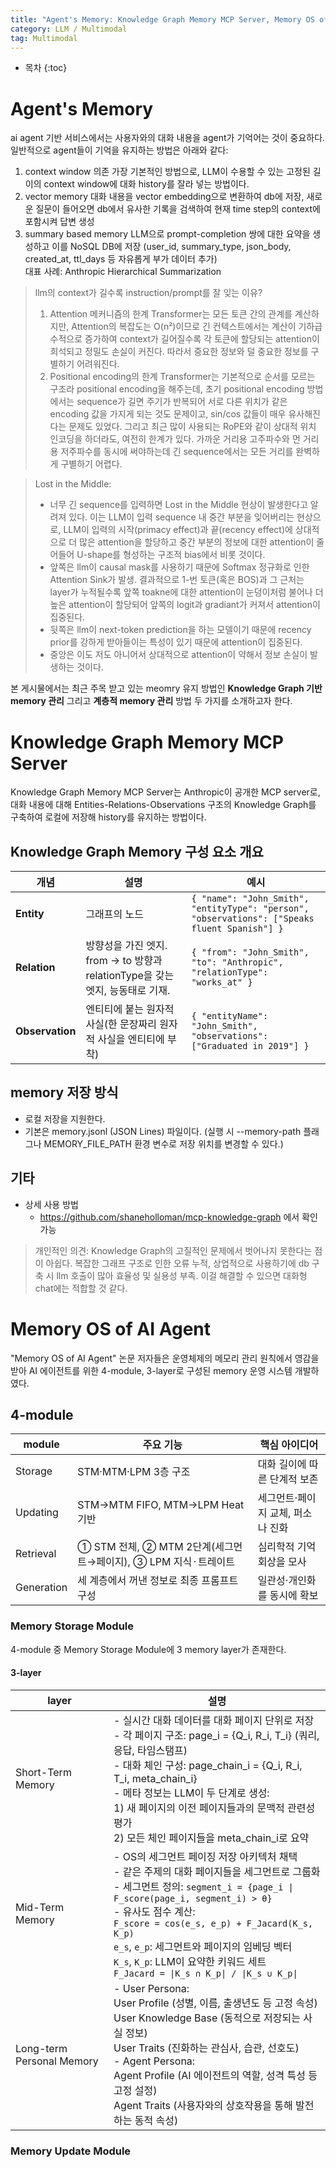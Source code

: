 ```yaml
---
title: "Agent's Memory: Knowledge Graph Memory MCP Server, Memory OS of AI Agent"
category: LLM / Multimodal
tag: Multimodal
---
```



 




* 목차
{:toc}












# Agent's Memory
ai agent 기반 서비스에서는 사용자와의 대화 내용을 agent가 기억어는 것이 중요하다. 일반적으로 agent들이 기억을 유지하는 방법은 아래와 같다:

1. context window 의존
  가장 기본적인 방법으로, LLM이 수용할 수 있는 고정된 길이의 context window에 대화 history를 잘라 넣는 방법이다.
2. vector memory
  대화 내용을 vector embedding으로 변환하여 db에 저장, 새로운 질문이 들어오면 db에서 유사한 기록을 검색하여 현재 time step의 context에 포함시켜 답변 생성
3. summary based memory
   LLM으로 prompt-completion 쌍에 대한 요약을 생성하고 이를 NoSQL DB에 저장 (user_id, summary_type, json_body, created_at, ttl_days 등 자유롭게 부가 데이터 추가)<br>
   대표 사례: Anthropic Hierarchical Summarization


> llm의 context가 길수록 instruction/prompt를 잘 잊는 이유? 
>  1. Attention 메커니즘의 한계
    Transformer는 모든 토큰 간의 관계를 계산하지만, Attention의 복잡도는 O(n²)이므로 긴 컨텍스트에서는 계산이 기하급수적으로 증가하여 context가 길어질수록 각 토큰에 할당되는 attention이 희석되고 정밀도 손실이 커진다.
    따라서 중요한 정보와 덜 중요한 정보를 구별하기 어려워진다.
>  2. Positional encoding의 한계
    Transformer는 기본적으로 순서를 모르는 구조라 positional encoding을 해주는데, 초기 positional encoding 방법에서는 sequence가 길면 주기가 반복되어 서로 다른 위치가 같은 encoding 값을 가지게 되는 것도 문제이고, sin/cos 값들이 매우 유사해진다는 문제도 있었다.
    그리고 최근 많이 사용되는 RoPE와 같이 상대적 위치 인코딩을 하더라도, 여전히 한계가 있다. 가까운 거리용 고주파수와 먼 거리용 저주파수를 동시에 써야하는데 긴 sequence에서는 모든 거리를 완벽하게 구별하기 어렵다.

> Lost in the Middle:
>  - 너무 긴 sequence를 입력하면 Lost in the Middle 현상이 발생한다고 알려져 있다. 이는 LLM이 입력 sequence 내 중간 부분을 잊어버리는 현상으로, LLM이 입력의 시작(primacy effect)과 끝(recency effect)에 상대적으로 더 많은 attention을 할당하고 중간 부분의 정보에 대한 attention이 줄어들어 U-shape를 형성하는 구조적 bias에서 비롯 것이다.
>  - 앞쪽은 llm이 causal mask를 사용하기 때문에 Softmax 정규화로 인한 Attention Sink가 발생. 결과적으로 1-번 토큰(혹은 BOS)과 그 근처는 layer가 누적될수록 앞쪽 toakne에 대한 attention이 눈덩이처럼 불어나 더 높은 attention이 할당되어 앞쪽의 logit과 gradiant가 커져서 attention이 집중된다.
>  - 뒷쪽은 llm이 next-token prediction을 하는 모델이기 때문에 recency prior를 강하게 받아들이는 특성이 있기 때문에 attention이 집중된다.
>  - 중앙은 이도 저도 아니어서 상대적으로 attention이 약해서 정보 손실이 발생하는 것이다.

본 게시물에서는 최근 주목 받고 있는 meomry 유지 방법인 **Knowledge Graph 기반 memory 관리** 그리고 **계층적 memory 관리** 방법 두 가지를 소개하고자 한다.

# Knowledge Graph Memory MCP Server
Knowledge Graph Memory MCP Server는 Anthropic이 공개한 MCP server로, 대화 내용에 대해 Entities-Relations-Observations 구조의 Knowledge Graph를 구축하여 로컬에 저장해 history를 유지하는 방법이다.

## Knowledge Graph Memory 구성 요소 개요
  
| 개념              | 설명                    | 예시                                                                                       |
| --------------- | --------------------- | --------------------------------------------------------------------------------------------- |
| **Entity**      | 그래프의 노드 | `{ "name": "John_Smith", "entityType": "person", "observations": ["Speaks fluent Spanish"] }` |
| **Relation**    | 방향성을 가진 엣지. from → to 방향과 relationType을 갖는 엣지, 능동태로 기재.         | `{ "from": "John_Smith", "to": "Anthropic", "relationType": "works_at" }`                     |
| **Observation** | 엔티티에 붙는 원자적 사실(한 문장짜리 원자적 사실을 엔티티에 부착)        | `{ "entityName": "John_Smith", "observations": ["Graduated in 2019"] }`                       |


## memory 저장 방식
  - 로컬 저장을 지원한다.
  - 기본은 memory.jsonl (JSON Lines) 파일이다. (실행 시 --memory-path 플래그나 MEMORY_FILE_PATH 환경 변수로 저장 위치를 변경할 수 있다.)

## 기타
- 상세 사용 방법
  - https://github.com/shaneholloman/mcp-knowledge-graph 에서 확인 가능

> 개인적인 의견: Knowledge Graph의 고질적인 문제에서 벗어나지 못한다는 점이 아쉽다. 복잡한 그래프 구조로 인한 오류 누적, 상업적으로 사용하기에 db 구축 시 llm 호출이 많아 효율성 및 실용성 부족. 이걸 해결할 수 있으면 대화형 chat에는 적합할 것 같다.  
 
# Memory OS of AI Agent
"Memory OS of AI Agent" 논문 저자들은 운영체제의 메모리 관리 원칙에서 영감을 받아 AI 에이전트를 위한 4-module, 3-layer로 구성된 memory 운영 시스템 개발하였다. 

## 4-module

| module         | 주요 기능                                          | 핵심 아이디어             |
| ---------- | ---------------------------------------------- | ------------------- | 
| Storage    | STM·MTM·LPM 3층 구조                              | 대화 길이에 따른 단계적 보존    |
| Updating   | STM→MTM FIFO, MTM→LPM Heat 기반                  | 세그먼트·페이지 교체, 퍼소나 진화 |
| Retrieval  | ① STM 전체, ② MTM 2단계(세그먼트→페이지), ③ LPM 지식 · 트레이트 | 심리학적 기억 회상을 모사      |
| Generation | 세 계층에서 꺼낸 정보로 최종 프롬프트 구성                       | 일관성·개인화를 동시에 확보     |

### Memory Storage Module
4-module 중 Memory Storage Module에 3 memory layer가 존재한다.
#### 3-layer

| layer         | 설명                                          |
| ---------- | ---------------------------------------------- |
| Short-Term Memory    | - 실시간 대화 데이터를 대화 페이지 단위로 저장<br>- 각 페이지 구조: page_i = {Q_i, R_i, T_i} (쿼리, 응답, 타임스탬프)<br>- 대화 체인 구성: page_chain_i = {Q_i, R_i, T_i, meta_chain_i}<br>- 메타 정보는 LLM이 두 단계로 생성:<br>   1) 새 페이지의 이전 페이지들과의 문맥적 관련성 평가<br>2) 모든 체인 페이지들을 meta_chain_i로 요약   <br>| 
| Mid-Term Memory   | - OS의 세그먼트 페이징 저장 아키텍처 채택<br>- 같은 주제의 대화 페이지들을 세그먼트로 그룹화<br>- 세그먼트 정의: `segment_i = {page_i \| F_score(page_i, segment_i) > θ}` <br>- 유사도 점수 계산:<br>`F_score = cos(e_s, e_p) + F_Jacard(K_s, K_p)`<br>`e_s`, `e_p`: 세그먼트와 페이지의 임베딩 벡터<br>`K_s`, `K_p`: LLM이 요약한 키워드 세트<br>`F_Jacard = \|K_s ∩ K_p\| / \|K_s ∪ K_p\|`<br>| 
| Long-term Personal Memory  |- User Persona:<br>  User Profile (성별, 이름, 출생년도 등 고정 속성)<br>  User Knowledge Base (동적으로 저장되는 사실 정보)<br>  User Traits (진화하는 관심사, 습관, 선호도)<br>- Agent Persona:<br>  Agent Profile (AI 에이전트의 역할, 성격 특성 등 고정 설정)<br>  Agent Traits (사용자와의 상호작용을 통해 발전하는 동적 속성)| 

### Memory Update Module
